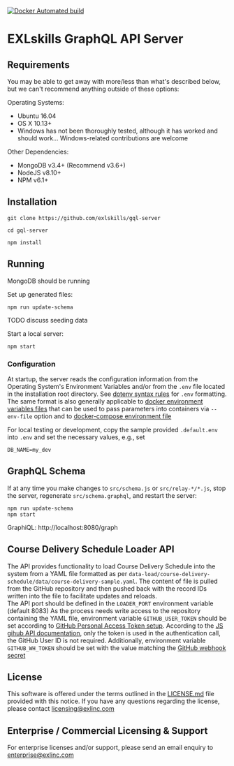 [![Docker Automated build](https://img.shields.io/docker/automated/jrottenberg/ffmpeg.svg)](https://hub.docker.com/r/exlskills/gql-server/)

# EXLskills GraphQL API Server

## Requirements

You may be able to get away with more/less than what's described below, but we can't recommend anything outside of these options:

Operating Systems:

- Ubuntu 16.04
- OS X 10.13+
- Windows has not been thoroughly tested, although it has worked and should work... Windows-related contributions are welcome

Other Dependencies:

- MongoDB v3.4+ (Recommend v3.6+)
- NodeJS v8.10+
- NPM v6.1+

## Installation

```
git clone https://github.com/exlskills/gql-server

cd gql-server

npm install
```

## Running

MongoDB should be running

Set up generated files:

```
npm run update-schema
```

TODO discuss seeding data

Start a local server:

```
npm start
```

### Configuration

At startup, the server reads the configuration information from the Operating System's Environment Variables and/or from the `.env` file located in the installation root directory. See [dotenv syntax rules](https://github.com/motdotla/dotenv#rules) for `.env` formatting. The same format is also generally applicable to [docker environment variables files](https://docs.docker.com/engine/reference/commandline/run/#set-environment-variables--e---env---env-file) that can be used to pass parameters into containers via `--env-file` option and to [docker-compose environment file](https://docs.docker.com/compose/compose-file/#env_file) 

For local testing or development, copy the sample provided `.default.env` into `.env` and set the necessary values, e.g., set
```
DB_NAME=my_dev
```

## GraphQL Schema

If at any time you make changes to `src/schema.js` or `src/relay-*/*.js`, stop the server,
regenerate `src/schema.graphql`, and restart the server:

```
npm run update-schema
npm start
```

GraphiQL: http://localhost:8080/graph

## Course Delivery Schedule Loader API

The API provides functionality to load Course Delivery Schedule into the system from a YAML file formatted as per `data-load/course-delivery-schedule/data/course-delivery-sample.yaml`. The content of file is pulled from the GitHub repository and then pushed back with the record IDs written into the file to facilitate updates and reloads.    
The API port should be defined in the `LOADER_PORT` environment variable (default 8083) 
As the process needs write access to the repository containing the YAML file, environment variable `GITHUB_USER_TOKEN` should be set according to [GitHub Personal Access Token setup](https://help.github.com/articles/creating-a-personal-access-token-for-the-command-line/). According to the [JS gihub API documentation](https://www.npmjs.com/package/@octokit/rest), only the token is used in the authentication call, the GitHub User ID is not required. 
Additionally, environment variable `GITHUB_WH_TOKEN` should be set with the value matching the [GitHub webhook secret](https://developer.github.com/webhooks/securing/)    


## License

This software is offered under the terms outlined in the [LICENSE.md](LICENSE.md) file provided with this notice. If you have any questions regarding the license, please contact [licensing@exlinc.com](mailto:licensing@exlinc.com)

## Enterprise / Commercial Licensing & Support

For enterprise licenses and/or support, please send an email enquiry to [enterprise@exlinc.com](mailto:enterprise@exlinc.com)
